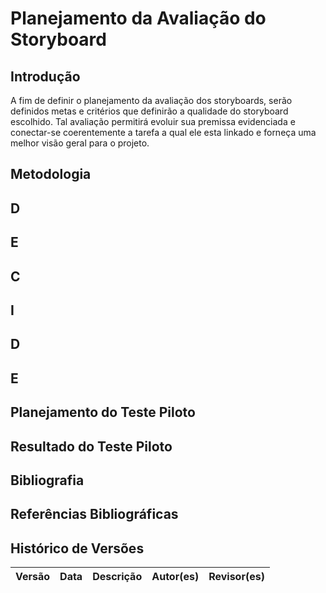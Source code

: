 # Planejamento da Avaliação do Storyboard


## Introdução

A fim de definir o planejamento da avaliação dos storyboards, serão definidos metas e critérios que definirão a qualidade do storyboard escolhido. Tal avaliação permitirá evoluir sua premissa evidenciada e conectar-se coerentemente a tarefa a qual ele esta linkado e forneça uma melhor visão geral para o projeto.
 
## Metodologia

## D
## E
## C
## I
## D
## E

## Planejamento do Teste Piloto
## Resultado do Teste Piloto

## Bibliografia

## Referências Bibliográficas

## Histórico de Versões

| Versão | Data | Descrição | Autor(es) | Revisor(es) |
| ------ | ---- | --------- | --------- | ----------- |